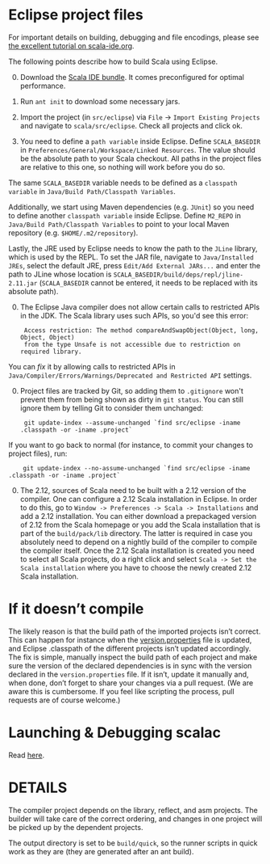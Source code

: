 Eclipse project files
=====================

For important details on building, debugging and file encodings, please see [the excellent tutorial on scala-ide.org](http://scala-ide.org/docs/tutorials/scalac-trunk/index.html).

The following points describe how to build Scala using Eclipse.

0. Download the [Scala IDE bundle](http://scala-ide.org/download/sdk.html). It comes preconfigured for optimal performance.

0. Run `ant init` to download some necessary jars.

0. Import the project (in `src/eclipse`) via `File` → `Import Existing Projects` and navigate to `scala/src/eclipse`. Check all projects and click ok.

0. You need to define a `path variable` inside Eclipse. Define `SCALA_BASEDIR` in
`Preferences/General/Workspace/Linked Resources`. The value should be the absolute
path to your Scala checkout. All paths in the project files are relative to this one,
so nothing will work before you do so.

  The same `SCALA_BASEDIR` variable needs to be defined as a `classpath variable` in
`Java/Build Path/Classpath Variables`.

  Additionally, we start using Maven dependencies (e.g. `JUnit`) so you need to define another
`classpath variable` inside Eclipse. Define `M2_REPO` in `Java/Build Path/Classpath Variables`
to point to your local Maven repository (e.g. `$HOME/.m2/repository`).

  Lastly, the JRE used by Eclipse needs to know the path to the `JLine` library, which is used by the REPL.
To set the JAR file, navigate to `Java/Installed JREs`, select the default JRE, press `Edit/Add External JARs...`
and enter the path to JLine whose location is `SCALA_BASEDIR/build/deps/repl/jline-2.11.jar` (`SCALA_BASEDIR` cannot be entered,
it needs to be replaced with its absolute path).

0. The Eclipse Java compiler does not allow certain calls to restricted APIs in the
JDK. The Scala library uses such APIs, so you'd see this error:

        Access restriction: The method compareAndSwapObject(Object, long, Object, Object)
        from the type Unsafe is not accessible due to restriction on required library.

  You can *fix* it by allowing calls to restricted APIs in `Java/Compiler/Errors/Warnings/Deprecated and Restricted API`
settings.

0. Project files are tracked by Git, so adding them to `.gitignore` won't prevent them
from being shown as dirty in `git status`. You can still ignore them by telling Git to
consider them unchanged:

        git update-index --assume-unchanged `find src/eclipse -iname .classpath -or -iname .project`

  If you want to go back to normal (for instance, to commit your changes to project files), run:

        git update-index --no-assume-unchanged `find src/eclipse -iname .classpath -or -iname .project`

0. The 2.12, sources of Scala need to be built with a 2.12 version of the compiler. One can configure a 2.12 Scala installation
in Eclipse. In order to do this, go to `Window -> Preferences -> Scala -> Installations` and add a 2.12 installation. You can
either download a prepackaged version of 2.12 from the Scala homepage or you add the Scala installation that is part of the
`build/pack/lib` directory. The latter is required in case you absolutely need to depend on a nightly build of the compiler to
compile the compiler itself. Once the 2.12 Scala installation is created you need to select all Scala projects, do a right click
and select `Scala -> Set the Scala installation` where you have to choose the newly created 2.12 Scala installation.

If it doesn’t compile
=====================

The likely reason is that the build path of the imported projects isn’t correct. This can happen for instance
when the [version.properties](https://github.com/scala/scala/blob/master/versions.properties) file is updated,
and Eclipse .classpath of the different projects isn’t updated accordingly. The fix is simple, manually inspect
the build path of each project and make sure the version of the declared dependencies is in sync with the version
declared in the `version.properties` file. If it isn’t, update it manually and, when done, don’t forget to share
your changes via a pull request.
(We are aware this is cumbersome. If you feel like scripting the process, pull requests are of course welcome.)

Launching & Debugging scalac
============================

Read [here](http://scala-ide.org/docs/tutorials/scalac-trunk/index.html#Launching_and_Debugging_scalac).

DETAILS
=======

The compiler project depends on the library, reflect, and asm projects. The
builder will take care of the correct ordering, and changes in one project will
be picked up by the dependent projects.

The output directory is set to be `build/quick`, so the runner scripts in quick
work as they are (they are generated after an ant build).
